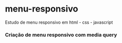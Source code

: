 # menu-responsivo
Estudo de menu responsivo em html - css - javascript
<h3> Criação de menu responsivo com media query </h3>
